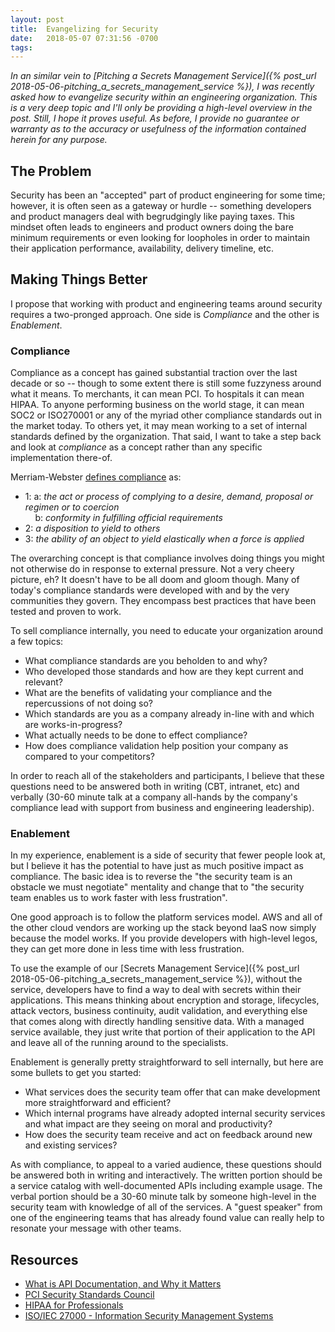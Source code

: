 ```yaml
---
layout: post
title:  Evangelizing for Security
date:   2018-05-07 07:31:56 -0700
tags:   
---
```

*In an similar vein to [Pitching a Secrets Management Service]({% post_url 2018-05-06-pitching_a_secrets_management_service %}), I was recently asked how to evangelize security within an engineering organization.  This is a very deep topic and I'll only be providing a high-level overview in the post.  Still, I hope it proves useful.  As before, I provide no guarantee or warranty as to the accuracy or usefulness of the information contained herein for any purpose.*

## The Problem

Security has been an "accepted" part of product engineering for some time;   however, it is often seen as a gateway or hurdle -- something developers and product managers deal with begrudgingly like paying taxes.  This mindset often leads to engineers and product owners doing the bare minimum requirements or even looking for loopholes in order to maintain their application performance, availability, delivery timeline, etc.

## Making Things Better

I propose that working with product and engineering teams around security requires a two-pronged approach.  One side is *Compliance* and the other is *Enablement*.

### Compliance

Compliance as a concept has gained substantial traction over the last decade or so -- though to some extent there is still some fuzzyness around what it means.  To merchants, it can mean PCI.  To hospitals it can mean HIPAA.  To anyone performing business on the world stage, it can mean SOC2 or ISO270001 or any of the myriad other compliance standards out in the market today.  To others yet, it may mean working to a set of internal standards defined by the organization.  That said, I want to take a step back and look at *compliance* as a concept rather than any specific implementation there-of.

Merriam-Webster [defines compliance](https://www.merriam-webster.com/dictionary/compliance) as:
* 1: a: *the act or process of complying to a desire, demand, proposal or regimen or to coercion*  
&nbsp;&nbsp;&nbsp;&nbsp;b: *conformity in fulfilling official requirements*
* 2: *a disposition to yield to others*
* 3: *the ability of an object to yield elastically when a force is applied*

The overarching concept is that compliance involves doing things you might not otherwise do in response to external pressure.  Not a very cheery picture, eh?  It doesn't have to be all doom and gloom though.  Many of today's compliance standards were developed with and by the very communities they govern.  They encompass best practices that have been tested and proven to work.

To sell compliance internally, you need to educate your organization around a few topics:
* What compliance standards are you beholden to and why?
* Who developed those standards and how are they kept current and relevant?
* What are the benefits of validating your compliance and the repercussions of not doing so?
* Which standards are you as a company already in-line with and which are works-in-progress?
* What actually needs to be done to effect compliance?
* How does compliance validation help position your company as compared to your competitors?

In order to reach all of the stakeholders and participants, I believe that these questions need to be answered both in writing (CBT, intranet, etc) and verbally (30-60 minute talk at a company all-hands by the company's compliance lead with support from business and engineering leadership).

### Enablement

In my experience, enablement is a side of security that fewer people look at, but I believe it has the potential to have just as much positive impact as compliance.  The basic idea is to reverse the "the security team is an obstacle we must negotiate" mentality and change that to "the security team enables us to work faster with less frustration".

One good approach is to follow the platform services model.  AWS and all of the other cloud vendors are working up the stack beyond IaaS now simply because the model works.  If you provide developers with high-level legos, they can get more done in less time with less frustration.

To use the example of our [Secrets Management Service]({% post_url 2018-05-06-pitching_a_secrets_management_service %}), without the service, developers have to find a way to deal with secrets within their applications.  This means thinking about encryption and storage, lifecycles, attack vectors, business continuity, audit validation, and everything else that comes along with directly handling sensitive data.  With a managed service available, they just write that portion of their application to the API and leave all of the running around to the specialists.

Enablement is generally pretty straightforward to sell internally, but here are some bullets to get you started:
* What services does the security team offer that can make development more straightforward and efficient?
* Which internal programs have already adopted internal security services and what impact are they seeing on moral and productivity?
* How does the security team receive and act on feedback around new and existing services?

As with compliance, to appeal to a varied audience, these questions should be answered both in writing and interactively.  The written portion should be a service catalog with well-documented APIs including example usage.  The verbal portion should be a 30-60 minute talk by someone high-level in the security team with knowledge of all of the services.  A "guest speaker" from one of the engineering teams that has already found value can really help to resonate your message with other teams.

## Resources

* [What is API Documentation, and Why it Matters](https://swaggerhub.com/blog/api-documentation/what-is-api-documentation-and-why-it-matters/)
* [PCI Security Standards Council](https://www.pcisecuritystandards.org/pci_security/)
* [HIPAA for Professionals](https://www.pcisecuritystandards.org/pci_security/)
* [ISO/IEC 27000 - Information Security Management Systems](https://www.iso.org/isoiec-27001-information-security.html)
